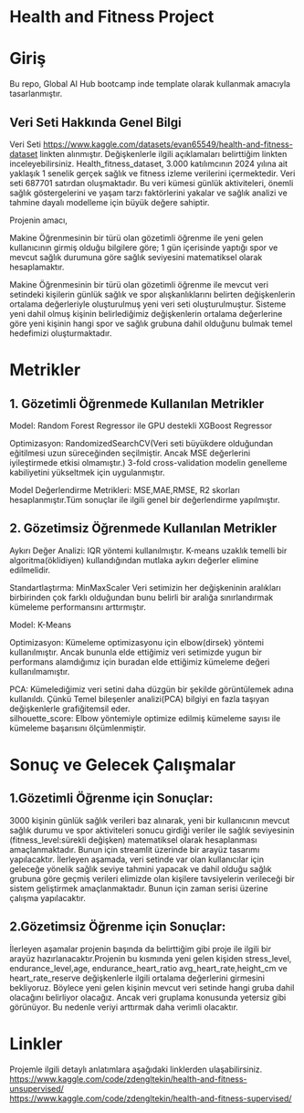 # Health and Fitness Project
# Giriş

Bu repo, Global AI Hub bootcamp inde template olarak kullanmak amacıyla tasarlanmıştır.

## Veri Seti Hakkında Genel Bilgi

Veri Seti https://www.kaggle.com/datasets/evan65549/health-and-fitness-dataset linkten alınmıştır. Değişkenlerle ilgili açıklamaları belirttiğim linkten inceleyebilirsiniz. Health_fitness_dataset, 3.000 katılımcının 2024 yılına ait yaklaşık 1 senelik gerçek sağlık ve fitness izleme verilerini içermektedir. Veri seti 687701 satırdan oluşmaktadır.
Bu veri kümesi günlük aktiviteleri, önemli sağlık göstergelerini ve yaşam tarzı faktörlerini yakalar ve sağlık analizi ve tahmine dayalı modelleme için büyük değere sahiptir.

Projenin amacı, 

Makine Öğrenmesinin bir türü olan gözetimli öğrenme ile  yeni gelen kullanıcının girmiş olduğu bilgilere göre; 1 gün içerisinde yaptığı spor ve mevcut sağlık durumuna göre sağlık seviyesini matematiksel olarak  hesaplamaktır. 

Makine Öğrenmesinin bir türü olan gözetimli öğrenme  ile mevcut veri setindeki kişilerin günlük sağlık ve spor alışkanlıklarını belirten değişkenlerin ortalama değerleriyle oluşturulmuş yeni veri seti oluşturulmuştur. Sisteme yeni dahil olmuş kişinin belirlediğimiz değişkenlerin ortalama değerlerine göre yeni kişinin hangi spor ve sağlık grubuna dahil olduğunu bulmak temel hedefimizi oluşturmaktadır.


# Metrikler

## 1. Gözetimli Öğrenmede Kullanılan Metrikler  

   Model: Random Forest Regressor ile GPU destekli XGBoost Regressor  
   
   Optimizasyon: RandomizedSearchCV(Veri seti büyükdere olduğundan eğitilmesi uzun süreceğinden seçilmiştir. Ancak MSE değerlerini iyileştirmede etkisi olmamıştır.) 3-fold cross-validation modelin genelleme kabiliyetini yükseltmek için uygulanmıştır.  
   
   Model Değerlendirme Metrikleri: MSE,MAE,RMSE, R2 skorları hesaplanmıştır.Tüm sonuçlar ile ilgili genel bir değerlendirme yapılmıştır.  
   
## 2. Gözetimsiz Öğrenmede Kullanılan Metrikler  

   Aykırı Değer Analizi: IQR yöntemi kullanılmıştır. K-means uzaklık temelli bir algoritma(öklidiyen) kullandığından mutlaka aykırı değerler elimine edilmelidir. 
   
   Standartlaştırma: MinMaxScaler Veri setimizin her değişkeninin aralıkları birbirinden çok farklı olduğundan bunu belirli bir aralığa sınırlandırmak kümeleme performansını arttırmıştır. 
   
   Model: K-Means
   
   Optimizasyon: Kümeleme optimizasyonu için elbow(dirsek) yöntemi kullanılmıştır. Ancak bununla elde ettiğimiz veri setimizde yugun bir performans alamdığımız için buradan elde ettiğimiz kümeleme değeri kullanılmamıştır.    
   
   PCA: Kümelediğimiz veri setini daha düzgün bir şekilde görüntülemek adına kullanıldı. Çünkü Temel bileşenler analizi(PCA) bilgiyi en fazla taşıyan değişkenlerle grafiğitemsil eder.    
   silhouette_score: Elbow yöntemiyle  optimize edilmiş kümeleme sayısı ile kümeleme başarısını ölçümlenmiştir.   

# Sonuç ve Gelecek Çalışmalar  

## 1.Gözetimli Öğrenme için Sonuçlar:  
3000 kişinin günlük sağlık verileri baz alınarak, yeni bir kullanıcının mevcut sağlık durumu ve spor aktiviteleri sonucu girdiği veriler ile  sağlık seviyesinin (fitness_level:sürekli değişken) matematiksel olarak hesaplanması amaçlanmaktadır. Bunun için streamlit üzerinde bir arayüz tasarımı yapılacaktır.
İlerleyen aşamada, veri setinde var olan kullanıcılar için geleceğe yönelik sağlık seviye tahmini yapacak ve dahil olduğu sağlık grubuna göre geçmiş verileri elimizde olan kişilere tavsiyelerin verileceği bir sistem geliştirmek amaçlanmaktadır. Bunun için zaman serisi üzerine çalışma yapılacaktır.

## 2.Gözetimsiz Öğrenme için Sonuçlar:  
İlerleyen aşamalar projenin başında da belirttiğim gibi proje ile ilgili bir arayüz hazırlanacaktır.Projenin bu kısmında yeni gelen kişiden stress_level, endurance_level,age, endurance_heart_ratio avg_heart_rate,height_cm ve heart_rate_reserve değişkenlerle ilgili ortalama değerlerini girmesini bekliyoruz. Böylece yeni gelen kişinin mevcut veri setinde hangi gruba dahil olacağını belirliyor olacağız. Ancak veri gruplama konusunda yetersiz gibi görünüyor. Bu nedenle veriyi arttırmak daha verimli olacaktır.  


# Linkler  

Projemle ilgili detaylı anlatımlara aşağıdaki linklerden ulaşabilirsiniz.  
https://www.kaggle.com/code/zdengltekin/health-and-fitness-unsupervised/  
https://www.kaggle.com/code/zdengltekin/health-and-fitness-supervised/  

